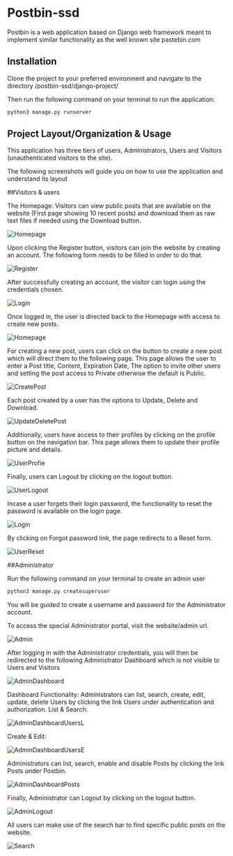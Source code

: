 # Postbin-ssd

Postbin is a web application based on Django web framework meant to implement similar functionality as the well known site pastebin.com

## Installation

Clone the project to your preferred environment and navigate to the directory /postbin-ssd/django-project/

Then run the following command on your terminal to run the application:

```bash
python3 manage.py runserver
```

## Project Layout/Organization & Usage

This application has three tiers of users, Administrators, Users and Visitors (unauthenticated visitors to the site).

The following screenshots will guide you on how to use the application and understand its layout

##Visitors & users

The Homepage:
Visitors can view public posts that are available on the website (First page showing 10 recent posts) and download them as raw text files if needed using the Download button.

![Homepage](https://raw.githubusercontent.com/fayazomar/postbin-ssd/master/django_project/media/screenshots/001.png)

Upon clicking the Register button, visitors can join the website by creating an account. The following form needs to be filled in order to do that.

![Register](https://raw.githubusercontent.com/fayazomar/postbin-ssd/master/django_project/media/screenshots/002.png)

After successfully creating an account, the visitor can login using the credentials chosen.

![Login](https://raw.githubusercontent.com/fayazomar/postbin-ssd/master/django_project/media/screenshots/003.png)

Once logged in, the user is directed back to the Homepage with access to create new posts.

![Homepage](https://raw.githubusercontent.com/fayazomar/postbin-ssd/master/django_project/media/screenshots/001.png)

For creating a new post, users can click on the button to create a new post which will direct them to the following page.
This page allows the user to enter a Post title, Content, Expiration Date, The option to invite other users and setting the post access to Private otherwise the default is Public.

![CreatePost](https://raw.githubusercontent.com/fayazomar/postbin-ssd/master/django_project/media/screenshots/004.png)

Each post created by a user has the options to Update, Delete and Download.

![UpdateDeletePost](https://raw.githubusercontent.com/fayazomar/postbin-ssd/master/django_project/media/screenshots/005.png)

Additionally, users have access to their profiles by clicking on the profile button on the navigation bar. This page allows them to update their profile picture and details.

![UserProfie](https://raw.githubusercontent.com/fayazomar/postbin-ssd/master/django_project/media/screenshots/006.png)

Finally, users can Logout by clicking on the logout button.

![UserLogout](https://raw.githubusercontent.com/fayazomar/postbin-ssd/master/django_project/media/screenshots/007.png)

Incase a user forgets their login password, the functionality to reset the password is available on the login page.

![Login](https://raw.githubusercontent.com/fayazomar/postbin-ssd/master/django_project/media/screenshots/003.png)

By clicking on Forgot password link, the page redirects to a Reset form.

![UserReset](https://raw.githubusercontent.com/fayazomar/postbin-ssd/master/django_project/media/screenshots/008.png)

##Administrator

Run the following command on your terminal to create an admin user

```bash
python3 manage.py createsuperuser
```

You will be guided to create a username and password for the Administrator account.

To access the special Administrator portal, visit the website/admin url.

![Admin](https://raw.githubusercontent.com/fayazomar/postbin-ssd/master/django_project/media/screenshots/009.png)

After logging in with the Administrator credentials, you will then be redirected to the following Administrator Dashboard which is not visible to Users and Visitors

![AdminDashboard](https://raw.githubusercontent.com/fayazomar/postbin-ssd/master/django_project/media/screenshots/010.png)

Dashboard Functionality:
Administrators can list, search, create, edit, update, delete Users by clicking the link Users under authentication and authorization.
List & Search:

![AdminDashboardUsersL](https://raw.githubusercontent.com/fayazomar/postbin-ssd/master/django_project/media/screenshots/012.png)

Create & Edit:

![AdminDashboardUsersE](https://raw.githubusercontent.com/fayazomar/postbin-ssd/master/django_project/media/screenshots/013.png)

Administrators can list, search, enable and disable Posts by clicking the link Posts under Postbin.

![AdminDashboardPosts](https://raw.githubusercontent.com/fayazomar/postbin-ssd/master/django_project/media/screenshots/014.png)

Finally, Administrator can Logout by clicking on the logout button.

![AdminLogout](https://raw.githubusercontent.com/fayazomar/postbin-ssd/master/django_project/media/screenshots/011.png)

All users can make use of the search bar to find specific public posts on the website.

![Search](https://raw.githubusercontent.com/fayazomar/postbin-ssd/master/django_project/media/screenshots/015.png)
